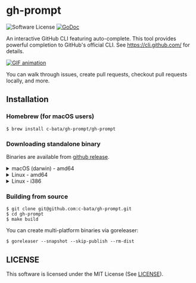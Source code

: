 # gh-prompt

![Software License](https://img.shields.io/badge/license-MIT-brightgreen.svg?style=flat-square)
[![GoDoc](https://godoc.org/github.com/c-bata/gh-prompt?status.svg)](https://godoc.org/github.com/c-bata/gh-prompt)


An interactive GitHub CLI featuring auto-complete. This tool provides powerful completion to GitHub's official CLI.
See https://cli.github.com/ for details.

[![GIF animation](https://github.com/c-bata/assets/raw/master/gh-prompt/gh-prompt.gif)](#)

You can walk through issues, create pull requests, checkout pull requests locally, and more.

## Installation

### Homebrew (for macOS users)

```
$ brew install c-bata/gh-prompt/gh-prompt
```

### Downloading standalone binary

Binaries are available from [github release](https://github.com/c-bata/gh-prompt/releases).

<details>
<summary>macOS (darwin) - amd64</summary>

```
wget https://github.com/c-bata/gh-prompt/releases/download/v0.0.1/gh-prompt_darwin_x86_64.zip
unzip gh-prompt_darwin_x86_64.zip
chmod +x gh-prompt
sudo mv ./gh-prompt /usr/local/bin/gh-prompt
```

</details>

<details>
<summary>Linux - amd64</summary>

```
wget https://github.com/c-bata/gh-prompt/releases/download/v0.0.1/gh-prompt_linux_x86_64.zip
unzip gh-prompt_linux_x86_64.zip
chmod +x gh-prompt
sudo mv ./gh-prompt /usr/local/bin/gh-prompt
```

</details>


<details>
<summary>Linux - i386</summary>

```
wget https://github.com/c-bata/gh-prompt/releases/download/v0.0.1/gh-prompt_linux_i386.zip
unzip gh-prompt_linux_i386.zip
chmod +x gh-prompt
sudo mv ./gh-prompt /usr/local/bin/gh-prompt
```

</details>

### Building from source

```
$ git clone git@github.com:c-bata/gh-prompt.git
$ cd gh-prompt
$ make build
```

You can create multi-platform binaries via goreleaser:

```
$ goreleaser --snapshot --skip-publish --rm-dist
```

## LICENSE

This software is licensed under the MIT License (See [LICENSE](./LICENSE)).
